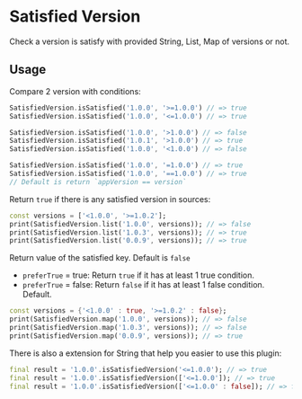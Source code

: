 # Satisfied Version

Check a version is satisfy with provided String, List, Map of versions or not.

## Usage

Compare 2 version with conditions:

``` dart
SatisfiedVersion.isSatisfied('1.0.0', '>=1.0.0') // => true
SatisfiedVersion.isSatisfied('1.0.0', '<=1.0.0') // => true

SatisfiedVersion.isSatisfied('1.0.0', '>1.0.0') // => false
SatisfiedVersion.isSatisfied('1.0.1', '>1.0.0') // => true
SatisfiedVersion.isSatisfied('1.0.0', '<1.0.0') // => false

SatisfiedVersion.isSatisfied('1.0.0', '=1.0.0') // => true
SatisfiedVersion.isSatisfied('1.0.0', '==1.0.0') // => true
// Default is return `appVersion == version`
```

Return `true` if there is any satisfied version in sources:

``` dart
const versions = ['<1.0.0', '>=1.0.2'];
print(SatisfiedVersion.list('1.0.0', versions)); // => false
print(SatisfiedVersion.list('1.0.3', versions)); // => true
print(SatisfiedVersion.list('0.0.9', versions)); // => true
```

Return value of the satisfied key. Default is `false`

- `preferTrue` = true: Return `true` if it has at least 1 true condition.
- `preferTrue` = false: Return `false` if it has at least 1 false condition. Default.

``` dart
const versions = {'<1.0.0' : true, '>=1.0.2' : false};
print(SatisfiedVersion.map('1.0.0', versions)); // => false
print(SatisfiedVersion.map('1.0.3', versions)); // => false
print(SatisfiedVersion.map('0.0.9', versions)); // => true
```

There is also a extension for String that help you easier to use this plugin:

``` dart
final result = '1.0.0'.isSatisfiedVersion('<=1.0.0'); // => true
final result = '1.0.0'.isSatisfiedVersion(['<=1.0.0']); // => true
final result = '1.0.0'.isSatisfiedVersion(['<=1.0.0' : false]); // => false
```
